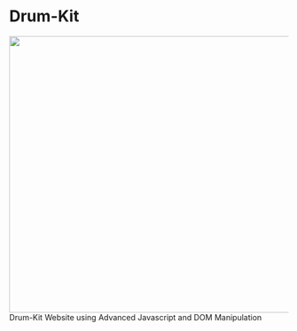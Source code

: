 # Drum-Kit
<image src="https://github.com/AkankshaGaonkar/Drum-Kit/blob/main/Screenshot.png" height="500px" width="1000px">
Drum-Kit Website using Advanced Javascript and DOM Manipulation

